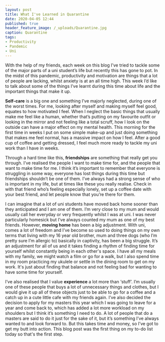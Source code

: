 ```yaml
---
layout: post
title: What I've Learned in Quarantine
date: 2020-04-05 12:44
published: true
header_feature_image: /_uploads/Quarantine.jpg
caption: Quarantine
tags:    
- Productivity
- Pandemic
- Uni
---
```

With the help of my friends, each week on this blog I’ve tried to tackle some of the major parts of a uni student’s life but recently this has gone to pot. In the midst of this pandemic, productivity and motivation are things that a lot of people are lacking, whilst anxiety is at an all time high. This week I’d like to talk about some of the things I’ve learnt during this time about life and the important things that make it up.

**Self-care** is a big one and something I’ve majorly neglected, during one of the worst times. For me, looking after myself and making myself feel good, equates to how motivated I feel. When I neglect the basic things that usually make me feel like a human, whether that’s putting on my favourite outfit or looking in the mirror and not feeling like a total scruff, how I look on the outside can have a major effect on my mental health. This morning for the first time in weeks I put on some simple make-up and just doing something that makes me feel normal, has a massive impact on how I feel. After a good cup of coffee and getting dressed, I feel much more ready to tackle my uni work than I have in weeks.

Through a hard time like this, **friendships** are something that really get you through. I’ve realised the people I want to make time for, and the people that want to make time for me. I think it’s important to remember that everyone is struggling in some way, everyone has lost things during this time but friendships shouldn’t be one of them. I’ve always had a strong sense of who is important in my life, but at times like these you really realise. Check in with that friend who’s feeling especially lonely, set up a coffee date with your best friend, and let people know that you’re there for them.

I can imagine that a lot of uni students have moved back home sooner than they anticipated and I am one of them. I’m very close to my mum and would usually call her everyday or very frequently whilst I was at uni. I was never particularly homesick but I’ve always counted my mum as one of my best friends. However, **moving home** has been a big adjustment. With uni, comes a lot of freedom and I’ve become so used to doing things on my own terms that living with my 16 year old brother, mum and three dogs (who I’m pretty sure I’m allergic to) basically in captivity, has been a big struggle. It’s an adjustment for all of us and it takes finding a rhythm of finding time for yourself whilst constantly being in each other's space. I have all my meals with my family, we might watch a film or go for a walk, but I also spend time in my room practicing my ukulele or settle in the dining room to get on my work. It's just about finding that balance and not feeling bad for wanting to have some time for yourself.

I’ve also realised that I value **experience** a lot more than ‘stuff’. I’m usually one of these people that buys a lot of unnecessary things and clothes, but I would give it up all of these objects just to be able to go for a coffee and a catch up in a cute little cafe with my friends again. I’ve also decided the decision to apply for my masters this year which I was going to leave for a year and come back to, which has added a lot more workload on my shoulders but I think it’s something I need to do. A lot of people that do a masters are said to do it just for the sake of it, but it’s something I’ve always wanted to and look forward to. But this takes time and money, so I’ve got to get my butt into action. This blog post was the first thing on my to-do list today so that's the first step.
